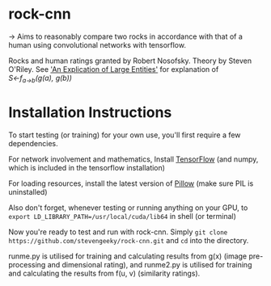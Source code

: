 # rock-cnn

&rarr; Aims to reasonably compare two rocks in accordance with that of a human using convolutional networks with tensorflow.

Rocks and human ratings granted by Robert Nosofsky.
Theory by Steven O'Riley.
See ['An Explication of Large Entities'](https://docs.google.com/document/d/1WpAlT9FFR2_7rEWqicd9v34EIlS_dnuNM8uViNFMGII/edit?usp=sharing) for explanation of _S&larr;f<sub>a&rarr;b</sub>(g(a), g(b))_

# Installation Instructions
To start testing (or training) for your own use, you'll first require a few dependencies.

For network involvement and mathematics, Install [TensorFlow](https://www.tensorflow.org/versions/r0.9/get_started/os_setup.html#pip-installation) (and numpy, which is included in the tensorflow installation)

For loading resources, install the latest version of [Pillow](https://pypi.python.org/pypi/Pillow) (make sure PIL is uninstalled)

Also don't forget, whenever testing or running anything on your GPU, to `export LD_LIBRARY_PATH=/usr/local/cuda/lib64` in shell (or terminal)

Now you're ready to test and run with rock-cnn.
Simply `git clone https://github.com/stevengeeky/rock-cnn.git` and `cd` into the directory.

runme.py is utilised for training and calculating results from g(x) (image pre-processing and dimensional rating), and runme2.py is utilised for training and calculating the results from f(u, v) (similarity ratings).
